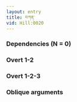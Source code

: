 ```yaml
---
layout: entry
title: བཀན་
vid: Hill:0020
---
```

### Dependencies (N = 0)


### Overt 1-2


### Overt 1-2-3


### Oblique arguments
